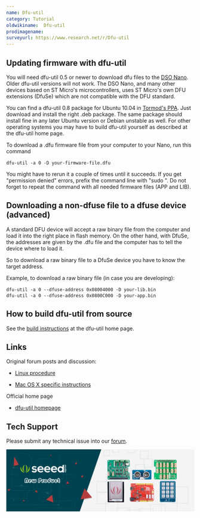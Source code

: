 ```yaml
---
name: Dfu-util
category: Tutorial
oldwikiname:  Dfu-util
prodimagename:
surveyurl: https://www.research.net/r/Dfu-util
---
```


##  Updating firmware with dfu-util

You will need dfu-util 0.5 or newer to download dfu files to the [DSO Nano](/DSO_Nano "DSO Nano").
Older dfu-util versions will not work. The DSO Nano, and many other devices based on ST Micro's microcontrollers, uses ST Micro's own DFU extensions (DfuSe) which are not compatible with the DFU standard.

You can find a dfu-util 0.8 package for Ubuntu 10.04 in [Tormod's PPA](https://launchpad.net/~tormodvolden/+archive/ppa/+packages?field.series_filter=lucid). Just download and install the right .deb package. The same package should install fine in any later Ubuntu version or Debian unstable as well. For other operating systems you may have to build dfu-util yourself as described at the dfu-util home page.

To download a .dfu firmware file from your computer to your Nano, run this command
```
dfu-util -a 0 -D your-firmware-file.dfu
```

You might have to rerun it a couple of times until it succeeds. If you get "permission denied" errors, prefix the command line with "sudo ".
Do not forget to repeat the command with all needed firmware files (APP and LIB).

##   Downloading a non-dfuse file to a dfuse device (advanced)

A standard DFU device will accept a raw binary file from the computer and load it into the right place in flash memory.
On the other hand, with DfuSe, the addresses are given by the .dfu file and the computer has to tell the device where to load it.

So to download a raw binary file to a DfuSe device you have to know the target address.

Example, to download a raw binary file (in case you are developing):
```
dfu-util -a 0 --dfuse-address 0x08004000 -D your-lib.bin
dfu-util -a 0 --dfuse-address 0x0800C000 -D your-app.bin
```

##   How to build dfu-util from source

See the [build instructions](http://dfu-util.gnumonks.org/build.html) at the dfu-util home page.

##   Links

Original forum posts and discussion:

*   [Linux procedure](http://forum.seeedstudio.com/viewtopic.php?f=12&amp;t=1353&amp;start=10)

*   [Mac OS X specific instructions](http://forum.seeedstudio.com/viewtopic.php?f=12&amp;t=1364)

Official home page

*   [dfu-util homepage](http://dfu-util.gnumonks.org/)

## Tech Support
Please submit any technical issue into our [forum](http://forum.seeedstudio.com/). <br /><p style="text-align:center"><a href="https://www.seeedstudio.com/act-4.html?utm_source=wiki&utm_medium=wikibanner&utm_campaign=newproducts" target="_blank"><img src="https://github.com/SeeedDocument/Wiki_Banner/raw/master/new_product.jpg" /></a></p>